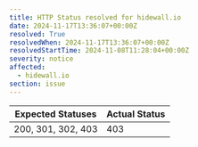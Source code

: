 ```yaml
---
title: HTTP Status resolved for hidewall.io
date: 2024-11-17T13:36:07+00:00Z
resolved: True
resolvedWhen: 2024-11-17T13:36:07+00:00Z
resolvedStartTime: 2024-11-08T11:28:04+00:00Z
severity: notice
affected:
  - hidewall.io
section: issue
---
```


| Expected Statuses | Actual Status  |
|-------------------|----------------|
| 200, 301, 302, 403 | 403 |
